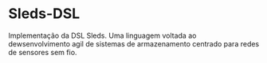 # Sleds-DSL
Implementação da DSL Sleds. Uma linguagem voltada ao dewsenvolvimento agil de sistemas de armazenamento centrado para redes de sensores sem fio.
